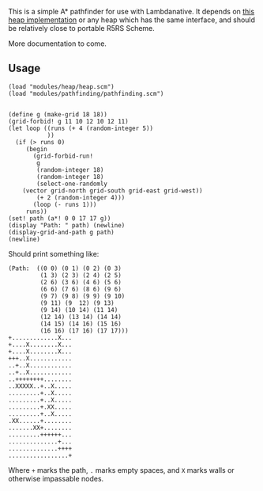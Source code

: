 This is a simple A* pathfinder for use with Lambdanative.  It depends on [this heap implementation](https://github.com/VincentToups/gambit-heap) or any heap which has the same interface, and should be relatively close to portable R5RS Scheme.

More documentation to come.

Usage
-----

    (load "modules/heap/heap.scm")
    (load "modules/pathfinding/pathfinding.scm")
    
    
    (define g (make-grid 18 18))
    (grid-forbid! g 11 10 12 10 12 11)
    (let loop ((runs (+ 4 (random-integer 5))
               ))
      (if (> runs 0)
         (begin 
           (grid-forbid-run! 
            g
            (random-integer 18)
            (random-integer 18)
            (select-one-randomly 
        (vector grid-north grid-south grid-east grid-west))
            (+ 2 (random-integer 4)))
           (loop (- runs 1)))
         runs))
    (set! path (a*! 0 0 17 17 g))
    (display "Path: " path) (newline)
    (display-grid-and-path g path)
    (newline)

Should print something like:

    (Path:  ((0 0) (0 1) (0 2) (0 3) 
             (1 3) (2 3) (2 4) (2 5) 
             (2 6) (3 6) (4 6) (5 6) 
             (6 6) (7 6) (8 6) (9 6) 
             (9 7) (9 8) (9 9) (9 10) 
             (9 11) (9  12) (9 13) 
             (9 14) (10 14) (11 14) 
             (12 14) (13 14) (14 14) 
             (14 15) (14 16) (15 16) 
             (16 16) (17 16) (17 17)))
    +.............X...
    +....X........X...
    +....X........X...
    +++..X............
    ..+..X............
    ..+..X............
    ..++++++++........
    ..XXXXX..+..X.....
    .........+..X.....
    .........+..X.....
    .........+.XX.....
    .........+..X.....
    .XX......+........
    .......XX+........
    .........++++++...
    ..............+...
    ..............++++
    .................+


Where `+` marks the path, `.` marks empty spaces, and `X` marks walls or otherwise impassable nodes.